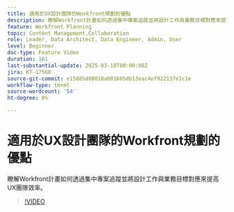 ```yaml
---
title: 適用於UX設計團隊的Workfront規劃的優點
description: 瞭解Workfront計畫如何透過集中專案追蹤並將設計工作與業務目標對應來提高UX團隊效率。
feature: Workfront Planning
topic: Content Management,Collaboration
role: Leader, Data Architect, Data Engineer, Admin, User
level: Beginner
doc-type: Feature Video
duration: 161
last-substantial-update: 2025-03-18T00:00:00Z
jira: KT-17568
source-git-commit: e15885d80018a001605db13eac4ef922137e1c1e
workflow-type: tm+mt
source-wordcount: '54'
ht-degree: 0%

---
```



# 適用於UX設計團隊的Workfront規劃的優點

瞭解Workfront計畫如何透過集中專案追蹤並將設計工作與業務目標對應來提高UX團隊效率。

>[!VIDEO](https://video.tv.adobe.com/v/3452180/?learn=on&enablevpops)
